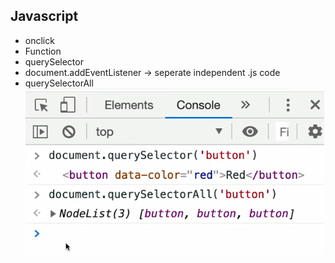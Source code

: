 ## Javascript
* onclick
* Function
* querySelector
* document.addEventListener -> seperate independent .js code
* querySelectorAll ![](querySelectorAll.png)
